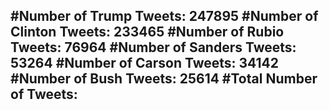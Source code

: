 #Number of Trump Tweets: 247895
#Number of Clinton Tweets: 233465
#Number of Rubio Tweets: 76964
#Number of Sanders Tweets: 53264
#Number of Carson Tweets: 34142
#Number of Bush Tweets: 25614
#Total Number of Tweets:  
---
